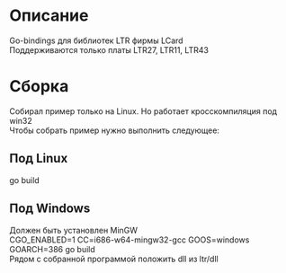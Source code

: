 # Описание  
Go-bindings для библиотек LTR фирмы LCard  
Поддерживаются только платы LTR27, LTR11, LTR43  
# Сборка  
Собирал пример только на Linux. Но работает кросскомпиляция под win32  
Чтобы собрать пример нужно выполнить следующее:  
## Под Linux  
go build  
## Под Windows  
Должен быть установлен MinGW  
CGO_ENABLED=1 CC=i686-w64-mingw32-gcc GOOS=windows GOARCH=386 go build  
Рядом с собранной программой положить dll из ltr/dll  
